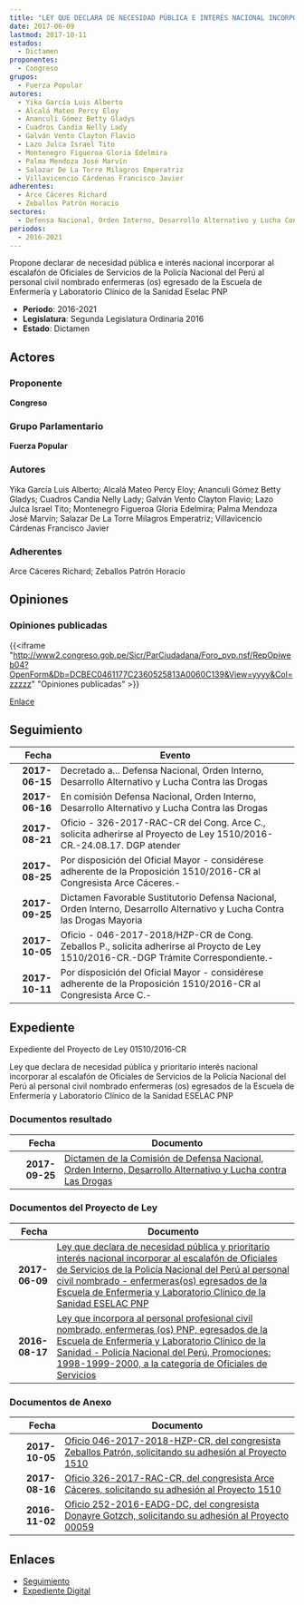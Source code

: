 ```yaml
---
title: "LEY QUE DECLARA DE NECESIDAD PÚBLICA E INTERÉS NACIONAL INCORPORAR AL ESCALAFÓN DE OFICIALES DE SERVICIOS DE LA POLICÍA NACIONAL DEL PERÚ AL PERSONAL CIVIL NOMBRADO ENFERMERAS (OS) EGRESADO DE LA ESCUELA DE ENFERMERÍA Y LABORATORIO CLÍNICO DE LA SANIDAD ESELAC-PNP"
date: 2017-06-09
lastmod: 2017-10-11
estados: 
  - Dictamen
proponentes: 
  - Congreso
grupos: 
  - Fuerza Popular
autores: 
  - Yika García Luis Alberto
  - Alcalá Mateo Percy Eloy
  - Ananculi Gómez Betty Gladys
  - Cuadros Candia Nelly Lady
  - Galván Vento Clayton Flavio
  - Lazo Julca Israel Tito
  - Montenegro Figueroa Gloria Edelmira
  - Palma Mendoza José Marvín
  - Salazar De La Torre Milagros Emperatriz
  - Villavicencio Cárdenas Francisco Javier
adherentes: 
  - Arce Cáceres Richard
  - Zeballos Patrón Horacio
sectores: 
  - Defensa Nacional, Orden Interno, Desarrollo Alternativo y Lucha Contra las Drogas
periodos: 
  - 2016-2021
---
```


Propone declarar de necesidad pública e interés nacional incorporar al escalafón de Oficiales de Servicios de la Policía Nacional del Perú al personal civil nombrado enfermeras (os) egresado de la Escuela de Enfermería y Laboratorio Clínico de la Sanidad Eselac PNP

- **Periodo**: 2016-2021
- **Legislatura**: Segunda Legislatura Ordinaria 2016
- **Estado**: Dictamen

## Actores

### Proponente

**Congreso**

### Grupo Parlamentario

**Fuerza Popular**

### Autores

Yika García Luis Alberto; Alcalá Mateo Percy Eloy; Ananculi Gómez Betty Gladys; Cuadros Candia Nelly Lady; Galván Vento Clayton Flavio; Lazo Julca Israel Tito; Montenegro Figueroa Gloria Edelmira; Palma Mendoza José Marvín; Salazar De La Torre Milagros Emperatriz; Villavicencio Cárdenas Francisco Javier

### Adherentes

Arce Cáceres Richard; Zeballos Patrón Horacio


## Opiniones

### Opiniones publicadas

{{<iframe "http://www2.congreso.gob.pe/Sicr/ParCiudadana/Foro_pvp.nsf/RepOpiweb04?OpenForm&Db=DCBEC0461177C2360525813A0060C139&View=yyyy&Col=zzzzz" "Opiniones publicadas" >}}

[Enlace](http://www2.congreso.gob.pe/Sicr/ParCiudadana/Foro_pvp.nsf/RepOpiweb04?OpenForm&Db=DCBEC0461177C2360525813A0060C139&View=yyyy&Col=zzzzz)

## Seguimiento

| Fecha | Evento |
|------:|--------|
| **2017-06-15** | Decretado a... Defensa Nacional, Orden Interno, Desarrollo Alternativo y Lucha Contra las Drogas|
| **2017-06-16** | En comisión Defensa Nacional, Orden Interno, Desarrollo Alternativo y Lucha Contra las Drogas|
| **2017-08-21** | Oficio - 326-2017-RAC-CR del Cong. Arce C., solicita adherirse al Proyecto de Ley 1510/2016-CR.-24.08.17. DGP atender|
| **2017-08-25** | Por disposición del Oficial Mayor - considérese adherente de la Proposición 1510/2016-CR al Congresista Arce Cáceres.-|
| **2017-09-25** | Dictamen Favorable Sustitutorio Defensa Nacional, Orden Interno, Desarrollo Alternativo y Lucha Contra las Drogas Mayoria|
| **2017-10-05** | Oficio - 046-2017-2018/HZP-CR de Cong. Zeballos P., solicita adherirse al Proycto de Ley 1510/2016-CR.-DGP Trámite Correspondiente.-|
| **2017-10-11** | Por disposición del Oficial Mayor - considérese adherente de la Proposición 1510/2016-CR al Congresista Arce C.-|


## Expediente

Expediente del Proyecto de Ley 01510/2016-CR

Ley que declara de necesidad pública y prioritario interés nacional incorporar al escalafón de Oficiales de Servicios de la Policía Nacional del Perú al personal civil nombrado enfermeras (os) egresados de la Escuela de Enfermería y Laboratorio Clínico de la Sanidad ESELAC PNP


### Documentos resultado

| Fecha | Documento |
|------:|--------|
| **2017-09-25** | [Dictamen de la Comisión de Defensa Nacional, Orden Interno, Desarrollo Alternativo y Lucha contra Las Drogas](http://www.leyes.congreso.gob.pe/Documentos/2016_2021/Dictamenes/Proyectos_de_Ley/00059DC07MAY20170925.pdf) |

### Documentos del Proyecto de Ley

| Fecha | Documento |
|------:|--------|
| **2017-06-09** | [Ley que declara de necesidad pública y prioritario interés nacional incorporar al escalafón de Oficiales de Servicios de la Policía Nacional del Perú al personal civil nombrado - enfermeras(os) egresados de la Escuela de Enfermería y Laboratorio Clínico de la Sanidad ESELAC PNP](http://www.leyes.congreso.gob.pe/Documentos/2016_2021/Proyectos_de_Ley_y_de_Resoluciones_Legislativas/PL0151020170609..pdf) |
| **2016-08-17** | [Ley que incorpora al personal profesional civil nombrado, enfermeras (os) PNP, egresados de la Escuela de Enfermería y Laboratorio Clínico de la Sanidad - Policía Nacional del Perú, Promociones: 1998-1999-2000, a la categoría de Oficiales de Servicios](http://www.leyes.congreso.gob.pe/Documentos/2016_2021/Proyectos_de_Ley_y_de_Resoluciones_Legislativas/PL00059_20160817.pdf) |

### Documentos de Anexo

| Fecha | Documento |
|------:|--------|
| **2017-10-05** | [Oficio 046-2017-2018-HZP-CR, del congresista Zeballos Patrón, solicitando su adhesión al Proyecto 1510](http://www.leyes.congreso.gob.pe/Documentos/2016_2021/Adhesiones/Proyectos_de_Ley/OFICIO-046-2017-2018-HZP-CR.pdf) |
| **2017-08-16** | [Oficio 326-2017-RAC-CR, del congresista Arce Cáceres, solicitando su adhesión al Proyecto 1510](http://www.leyes.congreso.gob.pe/Documentos/2016_2021/Adhesiones/Proyectos_de_Ley/OFICIO-326-2017-RAC-CR..PDF) |
| **2016-11-02** | [Oficio 252-2016-EADG-DC, del congresista Donayre Gotzch, solicitando su adhesión al Proyecto 00059](http://www.leyes.congreso.gob.pe/Documentos/2016_2021/Adhesiones/Proyectos_de_Ley/OFICIO-252-2016-EADG-DC.pdf) |

## Enlaces 

- [Seguimiento](http://www2.congreso.gob.pe/Sicr/TraDocEstProc/CLProLey2016.nsf/f7fff46988ca05b1052578e100829cc7/4965c770ed02e68d0525813b0000cc62?OpenDocument)
- [Expediente Digital](http://www2.congreso.gob.pehttp://www2.congreso.gob.pe/Sicr/TraDocEstProc/CLProLey2016.nsf/f7fff46988ca05b1052578e100829cc7/4965c770ed02e68d0525813b0000cc62?OpenDocument&Click=05257FB7005EB655.eb71d0cf91d8294e05256cdf006b5706/$Body/0.1C6C)
